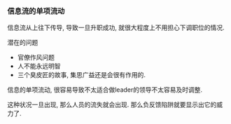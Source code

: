 ### 信息流的单项流动

信息流从上往下传导, 导致一旦升职成功, 就很大程度上不用担心下调职位的情况.

潜在的问题
- 官僚作风问题
- 人不能永远明智
- 三个臭皮匠的故事, 集思广益还是会很有作用的.


信息的单项流动, 很容易导致不太适合做leader的领导不太容易及时调整.

这种状况一旦出现, 那么人员的流失就会出现. 那么负反馈陷阱就要显示出它的威力了.


